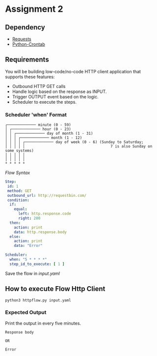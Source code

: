 # Assignment 2

## Dependency

- [Requests](https://requests.readthedocs.io/en/master/)
- [Python-Crontab](https://stackabuse.com/scheduling-jobs-with-python-crontab/)

## Requirements

You will be building low-code/no-code HTTP client application that supports these features:

* Outbound HTTP GET calls
* Handle logic based on the response as INPUT.
* Trigger OUTPUT event based on the logic.
* Scheduler to execute the steps.


### Scheduler 'when' Format

```
┌───────────── minute (0 - 59)
│ ┌───────────── hour (0 - 23) 
│ │ ┌───────────── day of month (1 - 31)
│ │ │ ┌───────────── month (1 - 12)
│ │ │ │ ┌───────────── day of week (0 - 6) (Sunday to Saturday;
│ │ │ │ │                                       7 is also Sunday on some systems)
│ │ │ │ │
│ │ │ │ │
* * * * * 
```


_Flow Syntax_

```yaml
Step:
 id: 1
 method: GET
 outbound_url: http://requestbin.com/
 condition:
  if: 
    equal:
      left: http.response.code
      right: 200
  then:
    action: print
    data: http.response.body
  else:
    action: print
    data: "Error"
    
Scheduler:
  when: "5 * * * *"
  step_id_to_execute: [ 1 ]
```

Save the flow in _input.yaml_

## How to execute Flow Http Client

```
python3 httpflow.py input.yaml
```

### Expected Output

Print the output in every five minutes.

```
Response body

OR

Error
```
